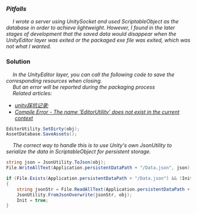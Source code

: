 ### *Pitfalls*  
&emsp;
*I wrote a server using UnitySocket and used ScriptableObject as the database in order to achieve lightweight. However, I found in the later stages of development that the saved data would disappear when the UnityEditor layer was exited or the packaged exe file was exited, which was not what I wanted.*  

### Solution  
&emsp;
*In the UnityEditor layer, you can call the following code to save the corresponding resources when closing.*  
&emsp;
*But an error will be reported during the packaging process*  
&emsp;
*Related articles:*  &emsp;
* *[unity踩坑记录](https://blog.csdn.net/qq_37253520/article/details/120021205);*  
* *[Compile Error - The name 'EditorUtility' does not exist in the current context](https://forum.unity.com/threads/compile-error-the-name-editorutility-does-not-exist-in-the-current-context.680800/)*
```cs
EditorUtility.SetDirty(obj);
AssetDatabase.SaveAssets();
```  
&emsp;
*The correct way to handle this is to use Unity's own JsonUtility to serialize the data in ScriptableObject for persistent storage.*  
```cs
string json = JsonUtility.ToJson(obj);
File.WriteAllText(Application.persistentDataPath + "/Data.json", json);

if (File.Exists(Application.persistentDataPath + "/Data.json") && !Init)
{
    string jsonStr = File.ReadAllText(Application.persistentDataPath + "/Data.json");
    JsonUtility.FromJsonOverwrite(jsonStr, obj);
    Init = true;
}
```